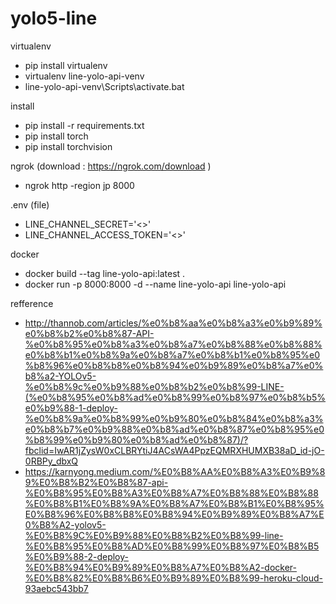 # yolo5-line

virtualenv
- pip install virtualenv
- virtualenv line-yolo-api-venv
- line-yolo-api-venv\Scripts\activate.bat

install
- pip install -r requirements.txt
- pip install torch
- pip install torchvision

ngrok
(download : https://ngrok.com/download )
- ngrok http -region jp 8000

.env (file)
- LINE_CHANNEL_SECRET='<<Your Line Channel Secret>>'
- LINE_CHANNEL_ACCESS_TOKEN='<<Your Line Channel Access Token>>'

docker
- docker build --tag line-yolo-api:latest .
- docker run -p 8000:8000 -d --name line-yolo-api line-yolo-api

refference
- http://thannob.com/articles/%e0%b8%aa%e0%b8%a3%e0%b9%89%e0%b8%b2%e0%b8%87-API-%e0%b8%95%e0%b8%a3%e0%b8%a7%e0%b8%88%e0%b8%88%e0%b8%b1%e0%b8%9a%e0%b8%a7%e0%b8%b1%e0%b8%95%e0%b8%96%e0%b8%b8%e0%b8%94%e0%b9%89%e0%b8%a7%e0%b8%a2-YOLOv5-%e0%b8%9c%e0%b9%88%e0%b8%b2%e0%b8%99-LINE-(%e0%b8%95%e0%b8%ad%e0%b8%99%e0%b8%97%e0%b8%b5%e0%b9%88-1-deploy-%e0%b8%9a%e0%b8%99%e0%b9%80%e0%b8%84%e0%b8%a3%e0%b8%b7%e0%b9%88%e0%b8%ad%e0%b8%87%e0%b8%95%e0%b8%99%e0%b9%80%e0%b8%ad%e0%b8%87)/?fbclid=IwAR1jZysW0xCLBRYtiJ4ACsWA4PpzEQMRXHUMXB38aD_id-jO-0RBPy_dbxQ
- https://karnyong.medium.com/%E0%B8%AA%E0%B8%A3%E0%B9%89%E0%B8%B2%E0%B8%87-api-%E0%B8%95%E0%B8%A3%E0%B8%A7%E0%B8%88%E0%B8%88%E0%B8%B1%E0%B8%9A%E0%B8%A7%E0%B8%B1%E0%B8%95%E0%B8%96%E0%B8%B8%E0%B8%94%E0%B9%89%E0%B8%A7%E0%B8%A2-yolov5-%E0%B8%9C%E0%B9%88%E0%B8%B2%E0%B8%99-line-%E0%B8%95%E0%B8%AD%E0%B8%99%E0%B8%97%E0%B8%B5%E0%B9%88-2-deploy-%E0%B8%94%E0%B9%89%E0%B8%A7%E0%B8%A2-docker-%E0%B8%82%E0%B8%B6%E0%B9%89%E0%B8%99-heroku-cloud-93aebc543bb7
